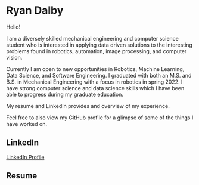 # Ryan Dalby
Hello!

I am a diversely skilled mechanical engineering and computer science student who is interested in applying data driven solutions to the interesting problems found in robotics, automation, image processing, and computer vision.

Currently I am open to new opportunities in Robotics, Machine Learning, Data Science, and Software Engineering.
I graduated with both an M.S. and B.S. in Mechanical Engineering with a focus in robotics in spring 2022.
I have strong computer science and data science skills which I have been able to progress during my graduate education.

My resume and LinkedIn provides and overview of my experience.

Feel free to also view my GitHub profile for a glimpse of some of the things I have worked on.

## LinkedIn
[LinkedIn Profile](https://www.linkedin.com/in/dalbyryan3/)

## Resume
<object data="/resume/latex/resume_ryandalby.pdf" width="700" height="1000" type='application/pdf'></object>